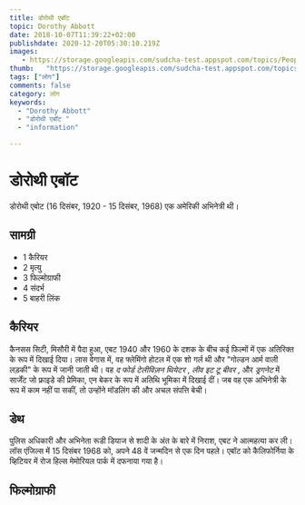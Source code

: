 ```yaml
---
title: डोरोथी एबॉट 
topic: Dorothy Abbott
date: 2018-10-07T11:39:22+02:00
publishdate: 2020-12-20T05:30:10.219Z
images: 
   - https://storage.googleapis.com/sudcha-test.appspot.com/topics/People/dorothy_abbott/1.jpeg
thumb:   "https://storage.googleapis.com/sudcha-test.appspot.com/topics/People/dorothy_abbott/thumb.jpeg"
tags: ["लोग"]
comments: false
category: लोग
keywords: 
  - "Dorothy Abbott"
  - "डोरोथी एबॉट "
  - "information"

---
```

<h1> डोरोथी एबॉट </h1> <p> </p> <p> </p> <p> डोरोथी एबोट (16 दिसंबर, 1920 - 15 दिसंबर, 1968) एक अमेरिकी अभिनेत्री थी। </p> <h2 > सामग्री </h2> <ul> <li> 1 कैरियर </li> <li> 2 मृत्यु </li> <li> 3 फिल्मोग्राफी </li> <li> 4 संदर्भ </li> <li> 5 बाहरी लिंक </li> </ul> <h2> कैरियर </h2> <p> कैनसस सिटी, मिसौरी में पैदा हुआ, एबट 1940 और 1960 के दशक के बीच कई फिल्मों में एक अतिरिक्त के रूप में दिखाई दिया। लास वेगास में, वह फ्लेमिंगो होटल में एक शो गर्ल थी और "गोल्डन आर्म वाली लड़की" के रूप में जानी जाती थी। वह <i> द फोर्ड टेलीविज़न थियेटर </i>, <i> लीव इट टू बीवर </i>, और <i> ड्रगनेट </i> में सार्जेंट जो फ्राइडे की प्रेमिका, एन बेकर के रूप में अतिथि भूमिका में दिखाई दीं। जब वह एक अभिनेत्री के रूप में काम नहीं पा सकीं, तो उन्होंने मॉडलिंग की और अचल संपत्ति बेची। </p> <h2> डेथ </h2> <p> पुलिस अधिकारी और अभिनेता रूडी डियाज से शादी के अंत के बारे में निराश, एबट ने आत्महत्या कर ली। लॉस एंजिल्स में 15 दिसंबर 1968 को, अपने 48 वें जन्मदिन से एक दिन पहले। एबॉट को कैलिफोर्निया के व्हिटियर में रोज हिल्स मेमोरियल पार्क में दफनाया गया है। </p> <h2> फिल्मोग्राफी </h2> 